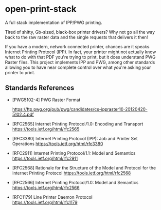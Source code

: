 # open-print-stack

A full stack implementation of IPP/PWG printing.

Tired of shitty, Gb-sized, black-box printer drivers?
Why not go all the way back to the raw raster data and the single requests that
delivers it then!

If you have a modern, network connected printer, chances are it speaks Internet
Printing Protocol (IPP).
In fact, your printer might not actually know what to do with that PDF you're
trying to print, but it does understand PWG Raster files.
This project implements IPP and PWG, among other standards allowing you to have
near complete control over what you're asking your printer to print.


## Standards References

- [PWG5102-4] PWG Raster Format

    https://ftp.pwg.org/pub/pwg/candidates/cs-ippraster10-20120420-5102.4.pdf

- [RFC2565] Internet Printing Protocol/1.0: Encoding and Transport
    https://tools.ietf.org/html/rfc2565

- [RFC3380] Internet Printing Protocol (IPP): Job and Printer Set Operations
    https://tools.ietf.org/html/rfc3380

- [RFC2911] Internet Printing Protocol/1.1: Model and Semantics
    https://tools.ietf.org/html/rfc2911

- [RFC2568] Rationale for the Structure of the Model and Protocol for the
    Internet Printing Protocol
    https://tools.ietf.org/html/rfc2568

- [RFC2566] Internet Printing Protocol/1.0: Model and Semantics
    https://tools.ietf.org/html/rfc2566

- [RFC1179] Line Printer Daemon Protocol
    https://tools.ietf.org/html/rfc1179
